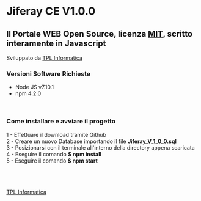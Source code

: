 <h1>Jiferay CE V1.0.0</h1>
<h2>Il Portale WEB Open Source, licenza <a href="https://opensource.org/licenses/MIT">MIT</a>, scritto interamente in Javascript</h2>
Sviluppato da <a href="https://www.tplinformatica.com/">TPL Informatica</a>

<h3>Versioni Software Richieste</h3>
<ul>
  <li>Node JS v7.10.1</li>
  <li>npm 4.2.0</li>
</ul>

<br>

<h3>Come installare e avviare il progetto</h3>
<p>
  1 - Effettuare il download tramite Github
  <br>
  2 - Creare un nuovo Database importando il file <b>Jiferay_V_1_0_0.sql</b>
  <br>
  3 - Posizionarsi con il terminale all'interno della directory appena scaricata
  <br>
  4 - Eseguire il comando <b>$ npm install</b>
  <br>
  5 - Eseguire il comando <b>$ npm start</b>
</p>

<br>
<br>
<br>
<a href="https://www.tplinformatica.com/">TPL Informatica</a>
